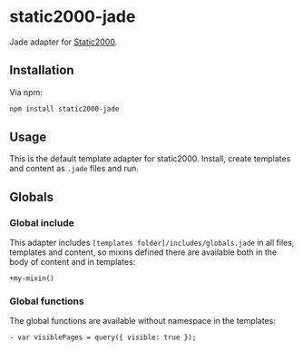 static2000-jade
===============

Jade adapter for [Static2000](https://github.com/judas-christ/static2000).

## Installation

Via npm:

```bash
npm install static2000-jade
```

## Usage

This is the default template adapter for static2000. Install, create templates and content as `.jade` files and run.

## Globals

### Global include

This adapter includes `[templates folder]/includes/globals.jade` in all files, templates and content, so mixins defined there are available both in the body of content and in templates:

```jade
+my-mixin()
```

### Global functions

The global functions are available without namespace in the templates:

```jade
- var visiblePages = query({ visible: true });
```
